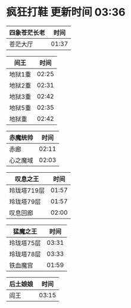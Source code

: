 # 疯狂打鞋 更新时间 03:36

| 四象苍茫长老   | 时间    |
|--------|-------|
| 苍茫大厅 | 01:37 |

| 间王   | 时间    |
|--------|-------|
| 地狱1重 | 02:25 |
| 地狱2重 | 02:31 |
| 地狱3重 | 02:42 |
| 地狱5重 | 02:35 |
| 地狱重 | 02:42 |

| 赤魔统帅   | 时间    |
|--------|-------|
| 赤廊 | 02:11 |
| 心之魔域 | 02:03 |

| 叹息之王   | 时间    |
|--------|-------|
| 玲珑塔719层 | 01:57 |
| 玲珑塔79层 | 01:57 |
| 叹息回廊 | 02:00 |

| 猛魔之王   | 时间    |
|--------|-------|
| 玲珑塔75层 | 03:31 |
| 玲珑塔78层 | 03:33 |
| 铁血魔宫 | 01:59 |

| 后土娘娘   | 时间    |
|--------|-------|
| 阎王 | 03:15 |
